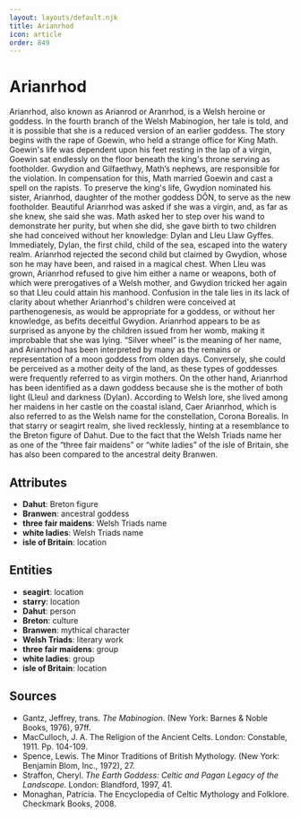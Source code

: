 ```yaml
---
layout: layouts/default.njk
title: Arianrhod
icon: article
order: 849
---
```

# Arianrhod

Arianrhod, also known as Arianrod or Aranrhod, is a Welsh heroine or goddess. In the fourth branch of the Welsh Mabinogion, her tale is told, and it is possible that she is a reduced version of an earlier goddess. The story begins with the rape of Goewin, who held a strange office for King Math. Goewin's life was dependent upon his feet resting in the lap of a virgin, Goewin sat endlessly on the floor beneath the king's throne serving as footholder. Gwydion and Gilfaethwy, Math’s nephews, are responsible for the violation. In compensation for this, Math married Goewin and cast a spell on the rapists. To preserve the king's life, Gwydion nominated his sister, Arianrhod, daughter of the mother goddess DÔN, to serve as the new footholder. Beautiful Arianrhod was asked if she was a virgin, and, as far as she knew, she said she was. Math asked her to step over his wand to demonstrate her purity, but when she did, she gave birth to two children she had conceived without her knowledge: Dylan and Lleu Llaw Gyffes. Immediately, Dylan, the first child, child of the sea, escaped into the watery realm. Arianrhod rejected the second child but claimed by Gwydion, whose son he may have been, and raised in a magical chest. When Lleu was grown, Arianrhod refused to give him either a name or weapons, both of which were prerogatives of a Welsh mother, and Gwydion tricked her again so that Lleu could attain his manhood. Confusion in the tale lies in its lack of clarity about whether Arianrhod's children were conceived at parthenogenesis, as would be appropriate for a goddess, or without her knowledge, as befits deceitful Gwydion. Arianrhod appears to be as surprised as anyone by the children issued from her womb, making it improbable that she was lying. “Silver wheel” is the meaning of her name, and Arianrhod has been interpreted by many as the remains or representation of a moon goddess from olden days. Conversely, she could be perceived as a mother deity of the land, as these types of goddesses were frequently referred to as virgin mothers. On the other hand, Arianrhod has been identified as a dawn goddess because she is the mother of both light (Lleu) and darkness (Dylan). According to Welsh lore, she lived among her maidens in her castle on the coastal island, Caer Arianrhod, which is also referred to as the Welsh name for the constellation, Corona Borealis. In that starry or seagirt realm, she lived recklessly, hinting at a resemblance to the Breton figure of Dahut. Due to the fact that the Welsh Triads name her as one of the “three fair maidens” or “white ladies” of the isle of Britain, she has also been compared to the ancestral deity Branwen.

## Attributes

- **Dahut**: Breton figure
- **Branwen**: ancestral goddess
- **three fair maidens**: Welsh Triads name
- **white ladies**: Welsh Triads name
- **isle of Britain**: location

## Entities

- **seagirt**: location
- **starry**: location
- **Dahut**: person
- **Breton**: culture
- **Branwen**: mythical character
- **Welsh Triads**: literary work
- **three fair maidens**: group
- **white ladies**: group
- **isle of Britain**: location

## Sources

- Gantz, Jeffrey, trans. *The Mabinogion*. (New York: Barnes & Noble Books, 1976), 97ff.
- MacCulloch, J. A. The Religion of the Ancient Celts. London: Constable, 1911. Pp. 104-109.
- Spence, Lewis. The Minor Traditions of British Mythology. (New York: Benjamin Blom, Inc., 1972), 27.
- Straffon, Cheryl. *The Earth Goddess: Celtic and Pagan Legacy of the Landscape.* London: Blandford, 1997, 41.
- Monaghan, Patricia. The Encyclopedia of Celtic Mythology and Folklore. Checkmark Books, 2008.

